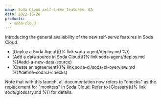 ```yaml
---
name: Soda Cloud self-serve features, GA
date: 2022-10-26
products:
  - soda-cloud
---
```

Introducing the general availability of the new self-serve features in Soda Cloud. 

* [Deploy a Soda Agent]({% link soda-agent/deploy.md %})
* [Add a data source in Soda Cloud]({% link soda-agent/deploy.md %}#add-a-new-data-source)
* [Create an agreement]({% link soda-cl/soda-cl-overview.md %}#define-sodacl-checks)

Note that with this launch, all documentation now refers to "checks" as the replacement for "monitors" in Soda Cloud. Refer to [Glossary]({% link soda/glossary.md %}) for details.